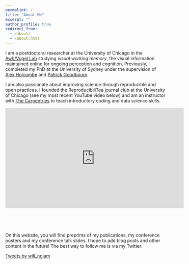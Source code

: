 ```yaml
---
permalink: /
title: "About Me"
excerpt: ""
author_profile: true
redirect_from: 
  - /about/
  - /about.html
---
```

I am a postdoctoral researcher at the University of Chicago in the [Awh/Vogel Lab](https://awhvogellab.github.io) studying _visual working memory_, the visual information maintained online for ongoing perception and cognition. Previously, I completed my PhD at the University of Sydney under the supervision of [Alex Holcombe](http://www.openwetware.org/wiki/Holcombe) and [Patrick Goodbourn](https://psychologicalsciences.unimelb.edu.au/research/msps-research-groups/gbb/gbb-lab).

I am also passionate about improving science through reproducible and open practices. I founded the ReproducibiliTea journal club at the University of Chicago (see my most recent YouTube video below) and am an instructor with [The Carpentries](https://carpentries.org/) to teach introductory coding and data science skills. 

<div style="width:640px;height:360px">
<iframe width="560" height="315" src="https://www.youtube.com/embed/videoseries?list=PLvEVmzy7-Q_3PeZG_XDmalVO3lFXtjbtk" frameborder="0" allow="accelerometer; autoplay; encrypted-media; gyroscope; picture-in-picture" allowfullscreen></iframe>
</div>
<br>

On this website, you will find preprints of my publications, my conference posters and my conference talk slides. I hope to add blog posts and other content in the future! The best way to follow me is via my Twitter:

<a class="twitter-timeline" data-width="640" data-height="360" data-theme="light" href="https://twitter.com/will_ngiam?ref_src=twsrc%5Etfw">Tweets by will_ngiam</a> <script async src="https://platform.twitter.com/widgets.js" charset="utf-8"></script>
    

